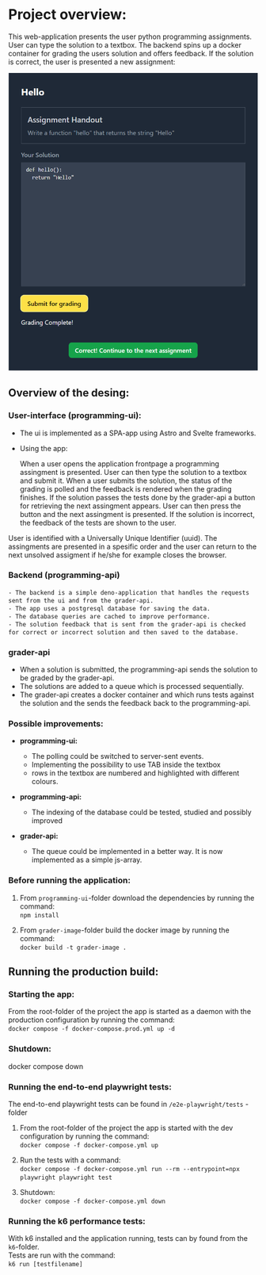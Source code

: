 # Project overview:  
   
This web-application presents the user python programming assignments. User can type the solution to a textbox. The backend spins up a docker container for grading the users solution and offers feedback. If the solution is correct, the user is presented a new assignment:  
   
![Hello](./img/hello.png)  
  


## Overview of the desing:  
  
### User-interface (programming-ui):  
  
- The ui is implemented as a SPA-app using Astro and Svelte frameworks.  
  
- Using the app:  
  
    When a user opens the application frontpage a programming assingment is presented. User can then type the solution to a textbox and submit it. When a user submits the solution, the status of the grading is polled and the feedback is rendered when the grading finishes. If the solution passes the tests done by the grader-api a button for retrieving the next assingment appears. User can then press the button and the next assingment is presented. If the solution is incorrect, the feedback of the tests are shown to the user.  
  
User is identified with a Universally Unique Identifier (uuid). The assingments are presented in a spesific order and the user can return to the next unsolved assigment if he/she for example closes the browser.  
  
### Backend (programming-api)  
  
    - The backend is a simple deno-application that handles the requests sent from the ui and from the grader-api.  
    - The app uses a postgresql database for saving the data.  
    - The database queries are cached to improve performance.  
    - The solution feedback that is sent from the grader-api is checked for correct or incorrect solution and then saved to the database.  
  
### grader-api  
  
- When a solution is submitted, the programming-api sends the solution to be graded by the grader-api. 
- The solutions are added to a queue which is processed sequentially. 
- The grader-api creates a docker container and which runs tests against the solution and the sends the feedback back to the programming-api.  
  
### Possible improvements:  
  
- **programming-ui:**  
    - The polling could be switched to server-sent events.  
    - Implementing the possibility to use TAB inside the textbox  
    - rows in the textbox are numbered and highlighted with different colours.  
  
- **programming-api:**  
    - The indexing of the database could be tested, studied and possibly improved  
  
- **grader-api:**  
    - The queue could be implemented in a better way. It is now implemented as a simple js-array.

### Before running the application:  
  
1. From `programming-ui`-folder download the dependencies by running the command:  
`npm install`  
  
2. From `grader-image`-folder build the docker image by running the command:  
`docker build -t grader-image .`  
  
## Running the production build:  
  
### Starting the app:  
From the root-folder of the project the app is started as a daemon with the production configuration by running the command:  
`docker compose -f docker-compose.prod.yml up -d`  
  
### Shutdown:  
docker compose down  
  
### Running the end-to-end playwright tests:  
The end-to-end playwright tests can be found in `/e2e-playwright/tests` -folder  
  
1. From the root-folder of the project the app is started with the dev configuration by running the command:  
`docker compose -f docker-compose.yml up`  
  
2. Run the tests with a command:  
`docker compose -f docker-compose.yml run --rm --entrypoint=npx playwright playwright test`  
  
3. Shutdown:   
`docker compose -f docker-compose.yml down`  
  
### Running the k6 performance tests:  
  
With k6 installed and the application running, tests can by found from the `k6`-folder.  
Tests are run with the command:  
`k6 run [testfilename]`    







